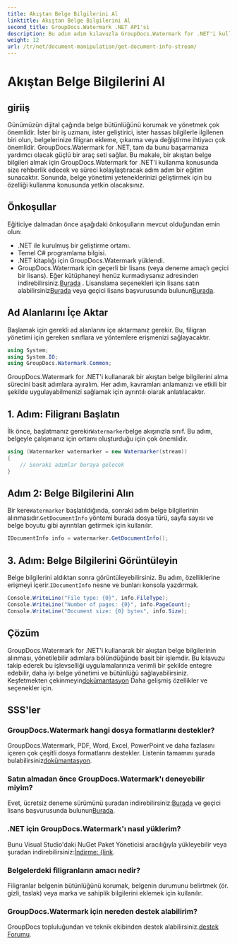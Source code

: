 ```yaml
---
title: Akıştan Belge Bilgilerini Al
linktitle: Akıştan Belge Bilgilerini Al
second_title: GroupDocs.Watermark .NET API'si
description: Bu adım adım kılavuzla GroupDocs.Watermark for .NET'i kullanarak bir akıştan belge bilgilerini nasıl alacağınızı öğrenin. Belge yönetimi yetenekleriniz zahmetsizce.
weight: 12
url: /tr/net/document-manipulation/get-document-info-stream/
---
```


# Akıştan Belge Bilgilerini Al

## giriiş
Günümüzün dijital çağında belge bütünlüğünü korumak ve yönetmek çok önemlidir. İster bir iş uzmanı, ister geliştirici, ister hassas bilgilerle ilgilenen biri olun, belgelerinize filigran ekleme, çıkarma veya değiştirme ihtiyacı çok önemlidir. GroupDocs.Watermark for .NET, tam da bunu başarmanıza yardımcı olacak güçlü bir araç seti sağlar. Bu makale, bir akıştan belge bilgileri almak için GroupDocs.Watermark for .NET'i kullanma konusunda size rehberlik edecek ve süreci kolaylaştıracak adım adım bir eğitim sunacaktır. Sonunda, belge yönetimi yeteneklerinizi geliştirmek için bu özelliği kullanma konusunda yetkin olacaksınız.
## Önkoşullar
Eğiticiye dalmadan önce aşağıdaki önkoşulların mevcut olduğundan emin olun:
- .NET ile kurulmuş bir geliştirme ortamı.
- Temel C# programlama bilgisi.
- .NET kitaplığı için GroupDocs.Watermark yüklendi.
- GroupDocs.Watermark için geçerli bir lisans (veya deneme amaçlı geçici bir lisans).
 Eğer kütüphaneyi henüz kurmadıysanız adresinden indirebilirsiniz.[Burada](https://releases.groupdocs.com/Watermark/net/) . Lisanslama seçenekleri için lisans satın alabilirsiniz[Burada](https://purchase.groupdocs.com/buy) veya geçici lisans başvurusunda bulunun[Burada](https://purchase.groupdocs.com/temporary-license/).
## Ad Alanlarını İçe Aktar
Başlamak için gerekli ad alanlarını içe aktarmanız gerekir. Bu, filigran yönetimi için gereken sınıflara ve yöntemlere erişmenizi sağlayacaktır.
```csharp
using System;
using System.IO;
using GroupDocs.Watermark.Common;
```
GroupDocs.Watermark for .NET'i kullanarak bir akıştan belge bilgilerini alma sürecini basit adımlara ayıralım. Her adım, kavramları anlamanızı ve etkili bir şekilde uygulayabilmenizi sağlamak için ayrıntılı olarak anlatılacaktır.
## 1. Adım: Filigranı Başlatın
 İlk önce, başlatmanız gerekir`Watermarker`belge akışınızla sınıf. Bu adım, belgeyle çalışmanız için ortamı oluşturduğu için çok önemlidir.
```csharp
using (Watermarker watermarker = new Watermarker(stream))
{
    // Sonraki adımlar buraya gelecek
}
```
## Adım 2: Belge Bilgilerini Alın
 Bir kere`Watermarker` başlatıldığında, sonraki adım belge bilgilerinin alınmasıdır.`GetDocumentInfo` yöntemi burada dosya türü, sayfa sayısı ve belge boyutu gibi ayrıntıları getirmek için kullanılır.
```csharp
IDocumentInfo info = watermarker.GetDocumentInfo();
```
## 3. Adım: Belge Bilgilerini Görüntüleyin
 Belge bilgilerini aldıktan sonra görüntüleyebilirsiniz. Bu adım, özelliklerine erişmeyi içerir.`IDocumentInfo` nesne ve bunları konsola yazdırmak.
```csharp
Console.WriteLine("File type: {0}", info.FileType);
Console.WriteLine("Number of pages: {0}", info.PageCount);
Console.WriteLine("Document size: {0} bytes", info.Size);
```

## Çözüm
 GroupDocs.Watermark for .NET'i kullanarak bir akıştan belge bilgilerinin alınması, yönetilebilir adımlara bölündüğünde basit bir işlemdir. Bu kılavuzu takip ederek bu işlevselliği uygulamalarınıza verimli bir şekilde entegre edebilir, daha iyi belge yönetimi ve bütünlüğü sağlayabilirsiniz. Keşfetmekten çekinmeyin[dokümantasyon](https://tutorials.groupdocs.com/Watermark/net/) Daha gelişmiş özellikler ve seçenekler için.
## SSS'ler
### GroupDocs.Watermark hangi dosya formatlarını destekler?
 GroupDocs.Watermark, PDF, Word, Excel, PowerPoint ve daha fazlasını içeren çok çeşitli dosya formatlarını destekler. Listenin tamamını şurada bulabilirsiniz[dokümantasyon](https://tutorials.groupdocs.com/Watermark/net/).
### Satın almadan önce GroupDocs.Watermark'ı deneyebilir miyim?
 Evet, ücretsiz deneme sürümünü şuradan indirebilirsiniz:[Burada](https://releases.groupdocs.com/) ve geçici lisans başvurusunda bulunun[Burada](https://purchase.groupdocs.com/temporary-license/).
### .NET için GroupDocs.Watermark'ı nasıl yüklerim?
 Bunu Visual Studio'daki NuGet Paket Yöneticisi aracılığıyla yükleyebilir veya şuradan indirebilirsiniz:[İndirme: {link](https://releases.groupdocs.com/Watermark/net/).
### Belgelerdeki filigranların amacı nedir?
Filigranlar belgenin bütünlüğünü korumak, belgenin durumunu belirtmek (ör. gizli, taslak) veya marka ve sahiplik bilgilerini eklemek için kullanılır.
### GroupDocs.Watermark için nereden destek alabilirim?
 GroupDocs topluluğundan ve teknik ekibinden destek alabilirsiniz.[destek Forumu](https://forum.groupdocs.com/c/watermark/19).